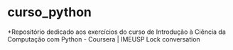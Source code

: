 # curso_python
+Repositório dedicado aos exercícios do curso de Introdução à Ciência da Computação com Python - Coursera | IMEUSP  Lock conversation
